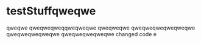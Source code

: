 # testStuffqweqwe
qweqwe
qweqweqweqqweqweqwe
qweqweqwe
qweqweqweqweqweqwe
qweqweqweqweqwe
qweqweqweqweqwe
changed code e
